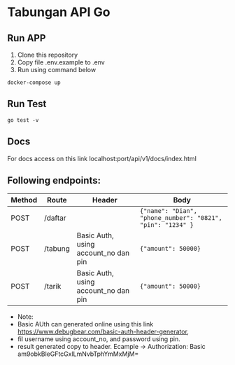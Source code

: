 # Tabungan API Go

## Run APP
1. Clone this repository
2. Copy file .env.example to .env
3. Run using command below
```
docker-compose up
```

## Run Test
```
go test -v 
```

## Docs 
For docs access on this link localhost:port/api/v1/docs/index.html

## Following endpoints:

| Method | Route     | Header                               |  Body                                                       |
| ------ | --------- | ------------------------------------ | ----------------------------------------------------------- |
| POST   | /daftar   |                                      |  `{"name": "Dian", "phone_number": "0821", "pin": "1234" }` |
| POST   | /tabung   | Basic Auth, using account_no dan pin |  `{"amount": 50000}`                                        |
| POST   | /tarik    | Basic Auth, using account_no dan pin |  `{"amount": 50000}`                                        |

* Note: 
* Basic AUth can generated online using this link https://www.debugbear.com/basic-auth-header-generator,
* fil username using account_no, and password using pin.
* result generated copy to header. Ecample -> Authorization: Basic am9obkBleGFtcGxlLmNvbTphYmMxMjM=
